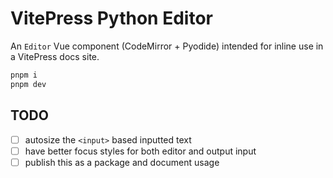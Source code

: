 # VitePress Python Editor

An `Editor` Vue component (CodeMirror + Pyodide) intended for inline use in a VitePress docs site.

```sh
pnpm i
pnpm dev
```

## TODO

- [ ] autosize the `<input>` based inputted text
- [ ] have better focus styles for both editor and output input
- [ ] publish this as a package and document usage
